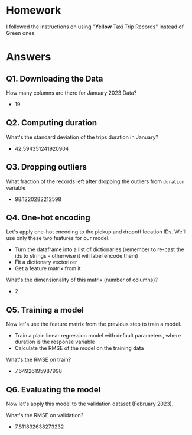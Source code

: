 # Homework

I followed the instructions on using "**Yellow** Taxi Trip Records" instead of Green ones

# Answers

## Q1. Downloading the Data

How many columns are there for January 2023 Data?

* 19

## Q2. Computing duration

What's the standard deviation of the trips duration in January?

* 42.594351241920904

## Q3. Dropping outliers

What fraction of the records left after dropping the outliers from `duration` variable

* 98.1220282212598

## Q4. One-hot encoding

Let's apply one-hot encoding to the pickup and dropoff location IDs. We'll use only these two features for our model.

* Turn the dataframe into a list of dictionaries (remember to re-cast the ids to strings - otherwise it will 
  label encode them)
* Fit a dictionary vectorizer 
* Get a feature matrix from it

What's the dimensionality of this matrix (number of columns)?

* 2

## Q5. Training a model

Now let's use the feature matrix from the previous step to train a model.

* Train a plain linear regression model with default parameters, where duration is the response variable
* Calculate the RMSE of the model on the training data

What's the RMSE on train?

* 7.64926195987998

## Q6. Evaluating the model

Now let's apply this model to the validation dataset (February 2023). 

What's the RMSE on validation?
* 7.811832638273232